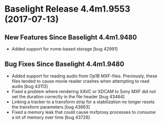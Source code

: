 # Baselight Release 4.4m1.9553 (2017-07-13)



## New Features Since Baselight 4.4m1.9480

* Added support for nvme-based storage \[bug 42991]

## Bug Fixes Since Baselight 4.4m1.9480

* Added support for reading audio from Op1B MXF-files. Previously, these files tended to cause movie reader crashes when attempting to read audio \[bug 43113]
* Fixed a problem where rendering XAVC or XDCAM to Sony MXF did not set the duration correctly in the file header \[bug 43464]
* Linking a tracker to a transform strip for a stabilization no longer resets the transform parameters \[bug 43663]
* Fixed a memory leak that could cause mxfproxy processes to consume a lot of memory over time \[bug 43726]
